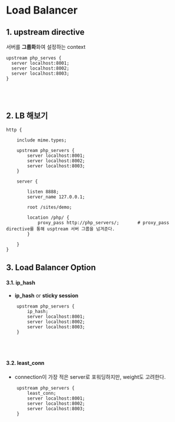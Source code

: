 # Load Balancer  

## 1. upstream directive  
서버를 **그룹화**화여 설정하는 context  

```
upstream php_serves {
  server localhost:8001;
  server localhost:8002;
  server localhost:8003;
}
```
<br/><br/>

## 2. LB 해보기  

```
http {
   
    include mime.types;
     
    upstream php_servers {
        server localhost:8001;
        server localhost:8002;
        server localhost:8003;
    }

    server {
        
        listen 8888;
        server_name 127.0.0.1;
        
        root /sites/demo;
        
        location /php/ {
            proxy_pass http://php_servers/;       # proxy_pass directive를 통해 usptream 서버 그룹을 넘겨준다.
        }
         
    }
}
```

## 3. Load Balancer Option  


#### 3.1. ip_hash  
* **ip_hash** or **sticky session**  
```
    upstream php_servers {
        ip_hash;
        server localhost:8001;
        server localhost:8002;
        server localhost:8003;
    }
```

<br/><br/>
#### 3.2. least_conn    
* connection이 가장 적은 server로 포워딩하지만, weight도 고려한다.  
```
    upstream php_servers {
        least_conn;
        server localhost:8001;
        server localhost:8002;
        server localhost:8003;
    }
```












